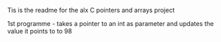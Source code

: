 Tis is the readme for the alx C pointers and arrays project

1st programme - takes a pointer to an int as parameter and updates the value it points to to 98
